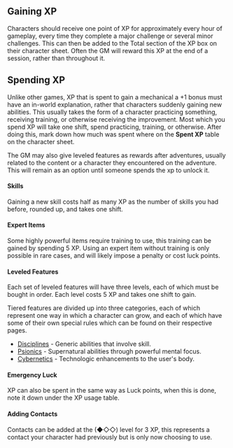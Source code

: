 ## Gaining XP
Characters should receive one point of XP for approximately every hour of gameplay, every time they complete a major challenge or several minor challenges. This can then be added to the Total section of the XP box on their character sheet. Often the GM will reward this XP at the end of a session, rather than throughout it.
## Spending XP
Unlike other games, XP that is spent to gain a mechanical a +1 bonus must have an in-world explanation, rather that characters suddenly gaining new abilities. This usually takes the form of a character practicing something, receiving training, or otherwise receiving the improvement. Most which you spend XP will take one shift, spend practicing, training, or otherwise. After doing this, mark down how much was spent where on the **Spent XP** table on the character sheet.

The GM may also give leveled features as rewards after adventures, usually related to the content or a character they encountered on the adventure. This will remain as an option until someone spends the xp to unlock it.
#### Skills
Gaining a new skill costs half as many XP as the number of skills you had before, rounded up, and takes one shift.
#### Expert Items
Some highly powerful items require training to use, this training can be gained by spending 5 XP. Using an expert item without training is only possible in rare cases, and will likely impose a penalty or cost luck points.
#### Leveled Features
Each set of leveled features will have three levels, each of which must be bought in order. Each level costs 5 XP and takes one shift to gain. 

Tiered features are divided up into three categories, each of which represent one way in which a character can grow, and each of which have some of their own special rules which can be found on their respective pages.
- [Disciplines](/Player%20Resources/Disciplines.md) - Generic abilities that involve skill.
- [Psionics](/Player%20Resources/Psionics.md) - Supernatural abilities through powerful mental focus.
- [Cybernetics](/Player%20Resources/Cybernetics.md) - Technologic enhancements to the user's body.
#### Emergency Luck
XP can also be spent in the same way as Luck points, when this is done, note it down under the XP usage table.
#### Adding Contacts
Contacts can be added at the (◆◇◇) level for 3 XP, this represents a contact your character had previously but is only now choosing to use.